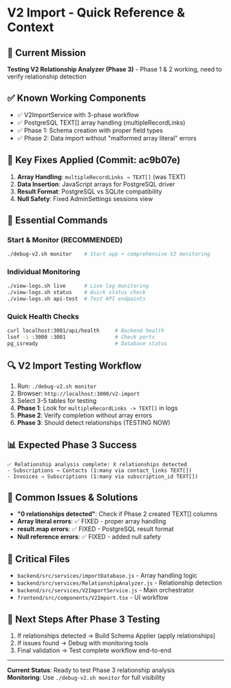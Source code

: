 # V2 Import - Quick Reference & Context

## 🎯 Current Mission
**Testing V2 Relationship Analyzer (Phase 3)** - Phase 1 & 2 working, need to verify relationship detection

## ✅ Known Working Components
- ✅ V2ImportService with 3-phase workflow
- ✅ PostgreSQL TEXT[] array handling (multipleRecordLinks)
- ✅ Phase 1: Schema creation with proper field types
- ✅ Phase 2: Data import without "malformed array literal" errors

## 🔧 Key Fixes Applied (Commit: ac9b07e)
1. **Array Handling**: `multipleRecordLinks → TEXT[]` (was TEXT)
2. **Data Insertion**: JavaScript arrays for PostgreSQL driver
3. **Result Format**: PostgreSQL vs SQLite compatibility
4. **Null Safety**: Fixed AdminSettings sessions view

## 🚀 Essential Commands

### Start & Monitor (RECOMMENDED)
```bash
./debug-v2.sh monitor    # Start app + comprehensive V2 monitoring
```

### Individual Monitoring
```bash
./view-logs.sh live      # Live log monitoring
./view-logs.sh status    # Quick status check
./view-logs.sh api-test  # Test API endpoints
```

### Quick Health Checks
```bash
curl localhost:3001/api/health     # Backend health
lsof -i :3000 :3001                # Check ports
pg_isready                         # Database status
```

## 🔍 V2 Import Testing Workflow
1. Run: `./debug-v2.sh monitor`
2. Browser: `http://localhost:3000/v2-import`
3. Select 3-5 tables for testing
4. **Phase 1**: Look for `multipleRecordLinks -> TEXT[]` in logs
5. **Phase 2**: Verify completion without array errors  
6. **Phase 3**: Should detect relationships (TESTING NOW)

## 📊 Expected Phase 3 Success
```
✅ Relationship analysis complete: X relationships detected
- Subscriptions → Contacts (1:many via contact_links TEXT[])
- Invoices → Subscriptions (1:many via subscription_id TEXT[])
```

## 🚨 Common Issues & Solutions
- **"0 relationships detected"**: Check if Phase 2 created TEXT[] columns
- **Array literal errors**: ✅ FIXED - proper array handling  
- **result.map errors**: ✅ FIXED - PostgreSQL result format
- **Null reference errors**: ✅ FIXED - added null safety

## 📁 Critical Files
- `backend/src/services/importDatabase.js` - Array handling logic
- `backend/src/services/RelationshipAnalyzer.js` - Relationship detection
- `backend/src/services/V2ImportService.js` - Main orchestrator
- `frontend/src/components/V2Import.tsx` - UI workflow

## 🎯 Next Steps After Phase 3 Testing
1. If relationships detected → Build Schema Applier (apply relationships)
2. If issues found → Debug with monitoring tools
3. Final validation → Test complete workflow end-to-end

---
**Current Status**: Ready to test Phase 3 relationship analysis  
**Monitoring**: Use `./debug-v2.sh monitor` for full visibility